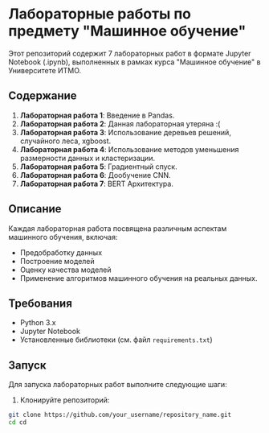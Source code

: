 # Лабораторные работы по предмету "Машинное обучение"

Этот репозиторий содержит 7 лабораторных работ в формате Jupyter Notebook (.ipynb), выполненных в рамках курса "Машинное обучение" в Университете ИТМО.

## Содержание

1. **Лабораторная работа 1**: Введение в Pandas.
2. **Лабораторная работа 2**: Данная лабораторная утеряна :(
3. **Лабораторная работа 3**: Использование деревьев решений, случайного леса, xgboost.
4. **Лабораторная работа 4**: Использование методов уменьшения размерности данных и кластеризации.
5. **Лабораторная работа 5**: Градиентный спуск.
6. **Лабораторная работа 6**: Дообучение CNN.
7. **Лабораторная работа 7**: BERT Архитектура.

## Описание

Каждая лабораторная работа посвящена различным аспектам машинного обучения, включая:

- Предобработку данных
- Построение моделей
- Оценку качества моделей
- Применение алгоритмов машинного обучения на реальных данных.

## Требования

- Python 3.x
- Jupyter Notebook
- Установленные библиотеки (см. файл `requirements.txt`)

## Запуск

Для запуска лабораторных работ выполните следующие шаги:

1. Клонируйте репозиторий:

```bash
git clone https://github.com/your_username/repository_name.git
cd cd
